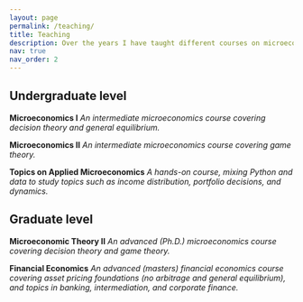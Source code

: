 ```yaml
---
layout: page
permalink: /teaching/
title: Teaching
description: Over the years I have taught different courses on microeconomics. Here you will find some materials (in Spanish).
nav: true
nav_order: 2
---
```




## Undergraduate level

**Microeconomics I**
_An intermediate microeconomics course covering decision theory and general equilibrium._

**Microeconomics II** 
_An intermediate microeconomics course covering game theory._

**Topics on Applied Microeconomics**
_A hands-on course, mixing Python and data to study topics such as income distribution, portfolio decisions, and dynamics._


## Graduate level

**Microeconomic Theory II**
_An advanced (Ph.D.) microeconomics course covering decision theory and game theory._

**Financial Economics**
_An advanced (masters) financial economics course covering asset pricing foundations (no arbitrage and general equilibrium), and topics in banking, intermediation, and corporate finance._